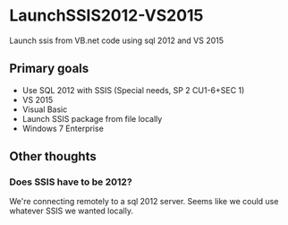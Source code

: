 # LaunchSSIS2012-VS2015
Launch ssis from VB.net code using sql 2012 and VS 2015

## Primary goals
- Use SQL 2012 with SSIS (Special needs, SP 2 CU1-6+SEC 1)
- VS 2015
- Visual Basic
- Launch SSIS package from file locally
- Windows 7 Enterprise

## Other thoughts
### Does SSIS have to be 2012?
We're connecting remotely to a sql 2012 server. Seems like we could use whatever SSIS we wanted locally.
